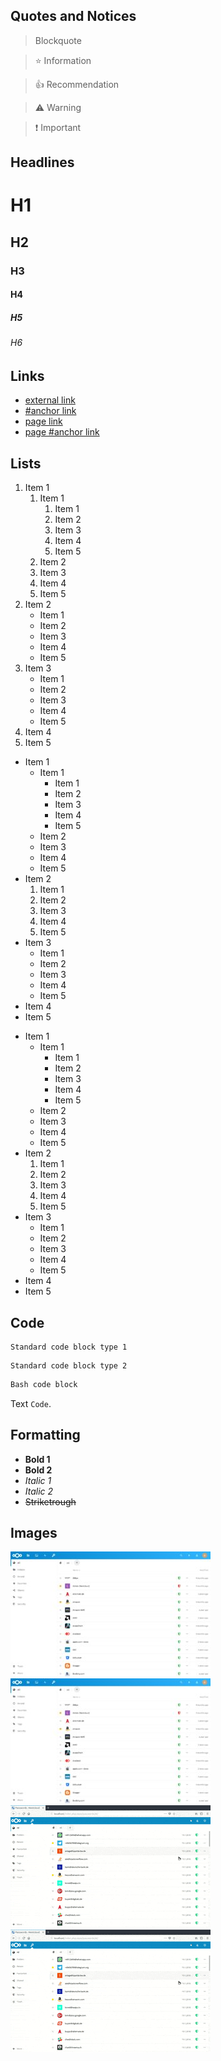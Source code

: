 ## Quotes and Notices
> Blockquote

> :star: Information

> :thumbsup: Recommendation

> :warning: Warning

> :exclamation: Important


## Headlines
# H1
## H2
### H3
#### H4
##### H5
###### H6


## Links
* [external link](https://example.com)
* [#anchor link](#h1)
* [page link](Settings)
* [page #anchor link](Settings#advanced-settings)


## Lists
1. Item 1
    1. Item 1
        1. Item 1
        2. Item 2
        3. Item 3
        4. Item 4
        5. Item 5
    2. Item 2
    3. Item 3
    4. Item 4
    5. Item 5
2. Item 2
    * Item 1
    * Item 2
    * Item 3
    * Item 4
    * Item 5
3. Item 3
    - Item 1
    - Item 2
    - Item 3
    - Item 4
    - Item 5
4. Item 4
5. Item 5



* Item 1
    * Item 1
        * Item 1
        * Item 2
        * Item 3
        * Item 4
        * Item 5
    * Item 2
    * Item 3
    * Item 4
    * Item 5
* Item 2
    1. Item 1
    2. Item 2
    3. Item 3
    4. Item 4
    5. Item 5
* Item 3
    - Item 1
    - Item 2
    - Item 3
    - Item 4
    - Item 5
* Item 4
* Item 5



- Item 1
    - Item 1
        - Item 1
        - Item 2
        - Item 3
        - Item 4
        - Item 5
    - Item 2
    - Item 3
    - Item 4
    - Item 5
- Item 2
    1. Item 1
    2. Item 2
    3. Item 3
    4. Item 4
    5. Item 5
- Item 3
    * Item 1
    * Item 2
    * Item 3
    * Item 4
    * Item 5
- Item 4
- Item 5


## Code
```
Standard code block type 1
```

~~~
Standard code block type 2
~~~


```bash
Bash code block
```

Text `Code`.


## Formatting
* **Bold 1**
* __Bold 2__
* _Italic 1_
* *Italic 2*
* ~~Striketrough~~

## Images
[![Password List](./_files/_previews/main-section.jpg)](./_files/main-section.png)
![Password List](./_files/_previews/main-section.jpg)
[![Feature Overview](../_files/Gallery/_previews/feature-overview.gif)](../_files/Gallery/feature-overview.mp4)
![Feature Overview](../_files/Gallery/_previews/feature-overview.gif)